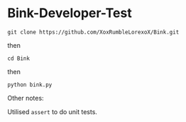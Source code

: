 # Bink-Developer-Test
```git clone https://github.com/XoxRumbleLorexoX/Bink.git```

then

```cd Bink```

then

```python bink.py```

Other notes:

Utilised ```assert``` to do unit tests.


